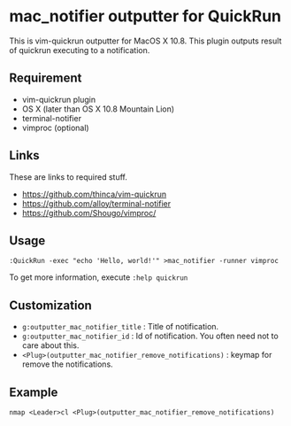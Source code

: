 # mac\_notifier outputter for QuickRun

This is vim-quickrun outputter for MacOS X 10.8.
This plugin outputs result of quickrun executing to a notification.

## Requirement

- vim-quickrun plugin
- OS X (later than OS X 10.8 Mountain Lion)
- terminal-notifier
- vimproc (optional)

## Links

These are links to required stuff.

- https://github.com/thinca/vim-quickrun
- https://github.com/alloy/terminal-notifier
- https://github.com/Shougo/vimproc/

## Usage

`:QuickRun -exec "echo 'Hello, world!'" >mac_notifier -runner vimproc`

To get more information, execute `:help quickrun`

## Customization

- `g:outputter_mac_notifier_title` : Title of notification.
- `g:outputter_mac_notifier_id` : Id of notification. You often need not to care about this.
- `<Plug>(outputter_mac_notifier_remove_notifications)` : keymap for remove the notifications.

## Example

    nmap <Leader>cl <Plug>(outputter_mac_notifier_remove_notifications)
